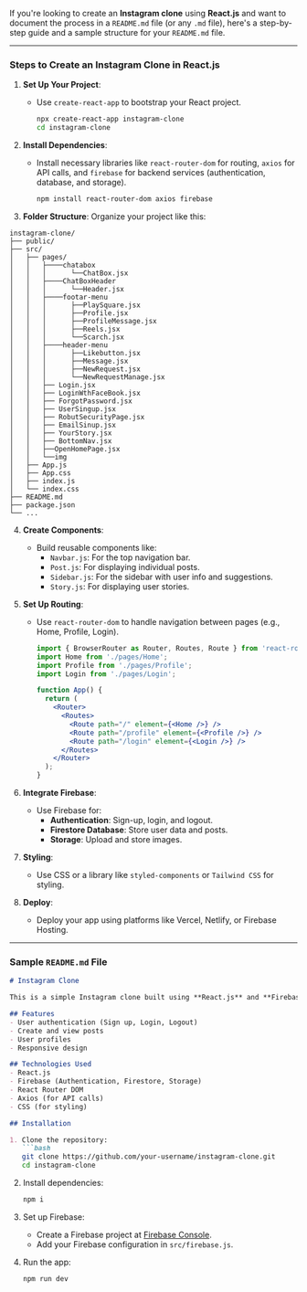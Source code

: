 If you're looking to create an **Instagram clone** using **React.js** and want to document the process in a `README.md` file (or any `.md` file), here's a step-by-step guide and a sample structure for your `README.md` file.

---

### Steps to Create an Instagram Clone in React.js

1. **Set Up Your Project**:
   - Use `create-react-app` to bootstrap your React project.
     ```bash
     npx create-react-app instagram-clone
     cd instagram-clone
     ```

2. **Install Dependencies**:
   - Install necessary libraries like `react-router-dom` for routing, `axios` for API calls, and `firebase` for backend services (authentication, database, and storage).
     ```bash
     npm install react-router-dom axios firebase
     ```

3. **Folder Structure**:
   Organize your project like this:
  ```
instagram-clone/
├── public/
├── src/
│   ├── pages/
│   │   ├────chatabox
│   │   │      └──ChatBox.jsx
│   │   ├────ChatBoxHeader
│   │   │      └──Header.jsx
│   │   ├────footar-menu
│   │   │      ├──PlaySquare.jsx
│   │   │      ├──Profile.jsx
│   │   │      ├──ProfileMessage.jsx
│   │   │      ├──Reels.jsx
│   │   │      └──Scarch.jsx
│   │   ├────header-menu
│   │   │      ├──Likebutton.jsx
│   │   │      ├──Message.jsx
│   │   │      ├──NewRequest.jsx
│   │   │      └──NewRequestManage.jsx
│   │   ├── Login.jsx
│   │   ├── LoginWthFaceBook.jsx
│   │   ├── ForgotPassword.jsx
│   │   ├── UserSingup.jsx
│   │   ├── RobutSecurityPage.jsx
│   │   ├── EmailSinup.jsx
│   │   ├── YourStory.jsx
│   │   ├── BottomNav.jsx
│   │   ├──OpenHomePage.jsx
│   │   └──img
│   ├── App.js
│   ├── App.css
│   ├── index.js
│   └── index.css
├── README.md
├── package.json
└── ...
```



4. **Create Components**:
   - Build reusable components like:
     - `Navbar.js`: For the top navigation bar.
     - `Post.js`: For displaying individual posts.
     - `Sidebar.js`: For the sidebar with user info and suggestions.
     - `Story.js`: For displaying user stories.

5. **Set Up Routing**:
   - Use `react-router-dom` to handle navigation between pages (e.g., Home, Profile, Login).
     ```jsx
     import { BrowserRouter as Router, Routes, Route } from 'react-router-dom';
     import Home from './pages/Home';
     import Profile from './pages/Profile';
     import Login from './pages/Login';

     function App() {
       return (
         <Router>
           <Routes>
             <Route path="/" element={<Home />} />
             <Route path="/profile" element={<Profile />} />
             <Route path="/login" element={<Login />} />
           </Routes>
         </Router>
       );
     }
     ```

6. **Integrate Firebase**:
   - Use Firebase for:
     - **Authentication**: Sign-up, login, and logout.
     - **Firestore Database**: Store user data and posts.
     - **Storage**: Upload and store images.

7. **Styling**:
   - Use CSS or a library like `styled-components` or `Tailwind CSS` for styling.

8. **Deploy**:
   - Deploy your app using platforms like Vercel, Netlify, or Firebase Hosting.

---

### Sample `README.md` File

```markdown
# Instagram Clone

This is a simple Instagram clone built using **React.js** and **Firebase**. It includes features like user authentication, posting images, and viewing profiles.

## Features
- User authentication (Sign up, Login, Logout)
- Create and view posts
- User profiles
- Responsive design

## Technologies Used
- React.js
- Firebase (Authentication, Firestore, Storage)
- React Router DOM
- Axios (for API calls)
- CSS (for styling)

## Installation

1. Clone the repository:
   ```bash
   git clone https://github.com/your-username/instagram-clone.git
   cd instagram-clone
   ```

2. Install dependencies:
   ```bash
   npm i
   ```

3. Set up Firebase:
   - Create a Firebase project at [Firebase Console](https://console.firebase.google.com/).
   - Add your Firebase configuration in `src/firebase.js`.

4. Run the app:
   ```bash
   npm run dev
   ```

